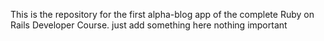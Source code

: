 This is the repository for the first alpha-blog app of the complete Ruby on Rails Developer Course.
just add something here nothing important